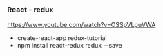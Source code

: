 ### React - redux

https://www.youtube.com/watch?v=OSSpVLpuVWA

- create-react-app redux-tutorial
- npm install react-redux redux --save
